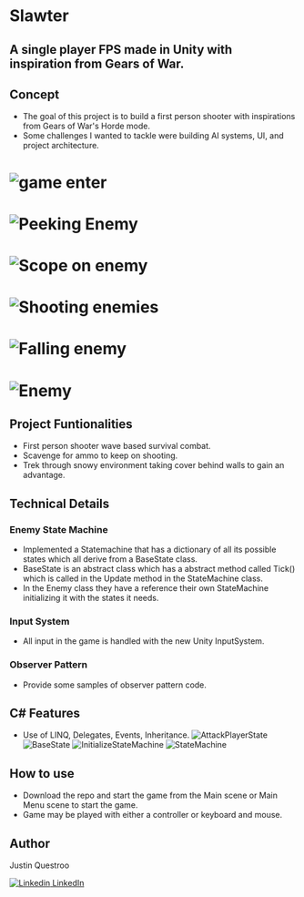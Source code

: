 # Slawter

## A single player FPS made in Unity with inspiration from Gears of War.

## Concept
 - The goal of this project is to build a first person shooter with inspirations from Gears of War's Horde mode.
 - Some challenges I wanted to tackle were building AI systems, UI, and project architecture.
 
![game enter](https://user-images.githubusercontent.com/42195958/92342395-9d5a4480-f075-11ea-893a-5b2a4d12e315.png)
======
![Peeking Enemy](https://user-images.githubusercontent.com/42195958/92343006-6e44d280-f077-11ea-83c7-160badaa4ee3.png)
======
![Scope on enemy](https://user-images.githubusercontent.com/42195958/92343008-6edd6900-f077-11ea-8118-7929952b663f.png)
======
![Shooting enemies](https://user-images.githubusercontent.com/42195958/92343009-700e9600-f077-11ea-84b1-2b9e1fff09d5.png)
======
![Falling enemy](https://user-images.githubusercontent.com/42195958/92343013-70a72c80-f077-11ea-9bad-ab8a8b3bdf9d.png)
======
![Enemy](https://user-images.githubusercontent.com/42195958/92343014-71d85980-f077-11ea-9223-457a93402b34.png)
======
 
## Project Funtionalities
 - First person shooter wave based survival combat.
 - Scavenge for ammo to keep on shooting.
 - Trek through snowy environment taking cover behind walls to gain an advantage.

## Technical Details
### Enemy State Machine
 - Implemented a Statemachine that has a dictionary of all its possible states which all derive from a BaseState class.
 - BaseState is an abstract class which has a abstract method called Tick() which is called in the Update method in the StateMachine class.
 - In the Enemy class they have a reference their own StateMachine initializing it with the states it needs. 
 
### Input System
 - All input in the game is handled with the new Unity InputSystem.
 
### Observer Pattern
 - Provide some samples of observer pattern code.
 
## C# Features
 - Use of LINQ, Delegates, Events, Inheritance.
![AttackPlayerState](https://user-images.githubusercontent.com/42195958/92345593-cdf2ac00-f07e-11ea-8f1c-0920ad1c2827.png)
![BaseState](https://user-images.githubusercontent.com/42195958/92345598-cfbc6f80-f07e-11ea-9c69-9423c1cfa9d9.png)
![InitializeStateMachine](https://user-images.githubusercontent.com/42195958/92345606-d4812380-f07e-11ea-80b0-4df319912358.png)
![StateMachine](https://user-images.githubusercontent.com/42195958/92345610-d814aa80-f07e-11ea-8079-cf37f69f8c12.png)

## How to use
 - Download the repo and start the game from the Main scene or Main Menu scene to start the game.
 - Game may be played with either a controller or keyboard and mouse.

## Author
Justin Questroo

[![Linkedin](https://i.stack.imgur.com/gVE0j.png) LinkedIn](https://www.linkedin.com/in/justin-questroo-504452173/)
